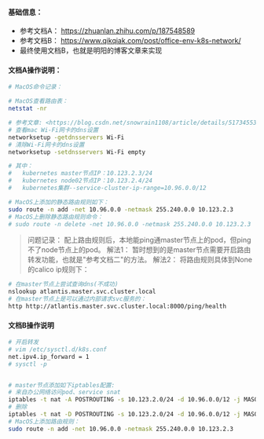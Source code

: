 #### 基础信息：
- 参考文档A： <https://zhuanlan.zhihu.com/p/187548589>
- 参考文档B： <https://www.qikqiak.com/post/office-env-k8s-network/>
- 最终使用文档B，也就是明阳的博客文章来实现

#### 文档A操作说明：
```bash
# MacOS命令记录：

# MacOS查看路由表：
netstat -nr

# 参考文章: <https://blog.csdn.net/snowrain1108/article/details/51734553>
# 查看mac Wi-Fi网卡的dns设置
networksetup -getdnsservers Wi-Fi
# 清除Wi-Fi网卡的dns设置
networksetup -setdnsservers Wi-Fi empty
```

```bash
# 其中：
#   kubernetes master节点IP：10.123.2.3/24
#   kubernetes node02节点IP：10.123.2.4/24
#   kubernetes集群--service-cluster-ip-range=10.96.0.0/12

# MacOS上添加的静态路由规则如下：
sudo route -n add -net 10.96.0.0 -netmask 255.240.0.0 10.123.2.3
# MacOS上删除静态路由规则命令：
# sudo route -n delete -net 10.96.0.0 -netmask 255.240.0.0 10.123.2.3
```

>  问题记录：
    配上路由规则后，本地能ping通master节点上的pod，但ping不了node节点上的pod。
  解法1：
    暂时想到的是master节点需要开启路由转发功能，也就是"参考文档二"的方法。
  解法2：
   将路由规则具体到None的calico ip规则下：


```bash
# 在master节点上尝试查询dns(不成功)
nslookup atlantis.master.svc.cluster.local
# 在master节点上是可以通过内部请求svc服务的：
http http://atlantis.master.svc.cluster.local:8000/ping/health
```


#### 文档B操作说明
```bash
# 开启转发
# vim /etc/sysctl.d/k8s.conf
net.ipv4.ip_forward = 1
# sysctl -p


# master节点添加如下iptables配置:
# 来自办公网络访问pod、service snat
iptables -t nat -A POSTROUTING -s 10.123.2.0/24 -d 10.96.0.0/12 -j MASQUERADE
# 删除
iptables -t nat -D POSTROUTING -s 10.123.2.0/24 -d 10.96.0.0/12 -j MASQUERADE
# MacOS上添加路由规则：
sudo route -n add -net 10.96.0.0 -netmask 255.240.0.0 10.123.2.3

```
